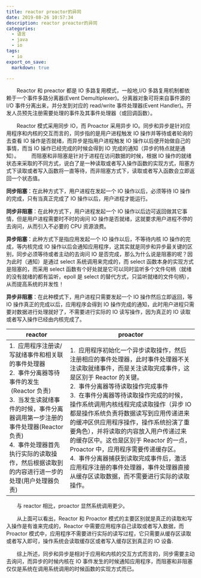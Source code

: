 ```yaml
---
title: reactor preactor的异同
date: 2019-08-26 10:57:34
description: reactor preactor的异同
categories:
  - 语言
  - java
  - io
tags:
  - io
export_on_save:
  markdown: true

---
```


&emsp;&emsp;Reactor 和 preactor 都是 IO 多路复用模式，一般地,I/O 多路复用机制都依赖于一个事件多路分离器(Event Demultiplexer)。分离器对象可将来自事件源的 I/O 事件分离出来，并分发到对应的 read/write 事件处理器(Event Handler)。开发人员预先注册需要处理的事件及其事件处理器（或回调函数）。

&emsp;&emsp;Reactor 模式采用同步 IO，而 Proactor 采用异步 IO。同步和异步是针对应用程序和内核的交互而言的，同步指的是用户进程触发 IO 操作并等待或者轮询的去查看 IO 操作是否就绪，而异步是指用户进程触发 IO 操作以后便开始做自己的事情，而当 IO 操作已经完成的时候会得到 IO 完成的通知（异步的特点就是通知）。
&emsp;&emsp;而阻塞和非阻塞是针对于进程在访问数据的时候，根据 IO 操作的就绪状态来采取的不同方式，说白了是一种读取或者写入操作函数的实现方式，阻塞方式下读取或者写入函数将一直等待，而非阻塞方式下，读取或者写入函数会立即返回一个状态值。

**同步阻塞**：在此种方式下，用户进程在发起一个 IO 操作以后，必须等待 IO 操作的完成，只有当真正完成了 IO 操作以后，用户进程才能运行。

**同步非阻塞**：在此种方式下，用户进程发起一个 IO 操作以后边可返回做其它事情，但是用户进程需要时不时的询问 IO 操作是否就绪，这就要求用户进程不停的去询问，从而引入不必要的 CPU 资源浪费。

**异步阻塞**：此种方式下是指应用发起一个 IO 操作以后，不等待内核 IO 操作的完成，等内核完成 IO 操作以后会通知应用程序，这其实就是同步和异步最关键的区别，同步必须等待或者主动的去询问 IO 是否完成，那么为什么说是阻塞的呢？因为此时（通知）是通过 select 系统调用来完成的，而 select 函数本身的实现方式是阻塞的，而采用 select 函数有个好处就是它可以同时监听多个文件句柄（就绪的没有就绪的都有监听，epoll 是 select 的替代方式，只监听就绪的文件句柄），从而提高系统的并发性！

**异步非阻塞**：在此种模式下，用户进程只需要发起一个 IO 操作然后立即返回，等 IO 操作真正的完成以后，应用程序会得到 IO 操作完成的通知，此时用户进程只需要对数据进行处理就好了，不需要进行实际的 IO 读写操作，因为真正的 IO 读取或者写入操作已经由内核完成了。

| reactor                                                                                                                                                                                                                                                                           | proactor                                                                                                                                                                                                                                                                                                                                                                                                                                                                                                                                                                                                              |
| --------------------------------------------------------------------------------------------------------------------------------------------------------------------------------------------------------------------------------------------------------------------------------- | --------------------------------------------------------------------------------------------------------------------------------------------------------------------------------------------------------------------------------------------------------------------------------------------------------------------------------------------------------------------------------------------------------------------------------------------------------------------------------------------------------------------------------------------------------------------------------------------------------------------- |
| 1.  应用程序注册读/写就绪事件和相关联的事件处理器<br>2.  事件分离器等待事件的发生  (Reactor 负责)<br>3.  当发生读就绪事件的时候，事件分离器调用第一步注册的事件处理器(Reactor 负责)<br>4.  事件处理器首先执行实际的读取操作，然后根据读取到的内容进行进一步的处理(用户处理器负责) | 1.  应用程序初始化一个异步读取操作，然后注册相应的事件处理器，此时事件处理器不关注读取就绪事件，而是关注读取完成事件，这是区别于 Reactor 的关键。<br>2.  事件分离器等待读取操作完成事件<br>3.  在事件分离器等待读取操作完成的时候，操作系统调用内核线程完成读取操作（异步 IO 都是操作系统负责将数据读写到应用传递进来的缓冲区供应用程序操作，操作系统扮演了重要角色），并将读取的内容放入用户传递过来的缓存区中。这也是区别于 Reactor 的一点，Proactor 中，应用程序需要传递缓存区。<br>4.  事件分离器捕获到读取完成事件后，激活应用程序注册的事件处理器，事件处理器直接从缓存区读取数据，而不需要进行实际的读取操作。 |

&emsp;&emsp;与 reactor 相比，proactor 显然系统调用更少。

&emsp;&emsp;从上面可以看出，Reactor 和 Proactor 模式的主要区别就是真正的读取和写入操作是有谁来完成的，Reactor 中需要应用程序自己读取或者写入数据，而 Proactor 模式中，应用程序不需要进行实际的读写过程，它只需要从缓存区读取或者写入即可，操作系统会读取缓存区或者写入缓存区到真正的 IO 设备.

&emsp;&emsp;综上所述，同步和异步是相对于应用和内核的交互方式而言的，同步需要主动去询问，而异步的时候内核在 IO 事件发生的时候通知应用程序，而阻塞和非阻塞仅仅是系统在调用系统调用的时候函数的实现方式而已。
